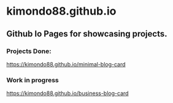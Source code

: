 # kimondo88.github.io
## Github Io Pages for showcasing projects.

### Projects Done:
  https://kimondo88.github.io/minimal-blog-card

### Work in progress
  https://kimondo88.github.io/business-blog-card
